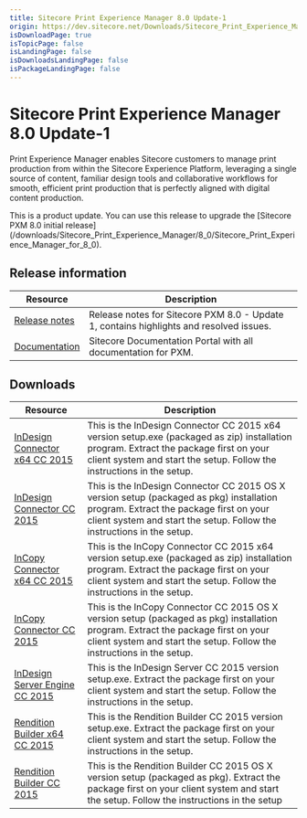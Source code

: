 ```yaml
---
title: Sitecore Print Experience Manager 8.0 Update-1
origin: https://dev.sitecore.net/Downloads/Sitecore_Print_Experience_Manager/8_0/PXM_80_U1.aspx
isDownloadPage: true
isTopicPage: false
isLandingPage: false
isDownloadsLandingPage: false
isPackageLandingPage: false
---
```


# Sitecore Print Experience Manager 8.0 Update-1

Print Experience Manager enables Sitecore customers to manage print production from within the Sitecore Experience Platform, leveraging a single source of content, familiar design tools and collaborative workflows for smooth, efficient print production that is perfectly aligned with digital content production.

  <Alert variant='warning' mb={4}>
    <AlertIcon />
    This is a product update. You can use this release to upgrade the [Sitecore PXM 8.0 initial release](/downloads/Sitecore_Print_Experience_Manager/8_0/Sitecore_Print_Experience_Manager_for_8_0).
  </Alert>
  

## Release information

 | Resource | Description |
 | --- | --- |
 | [Release notes](/downloads/Sitecore_Print_Experience_Manager/8_0/PXM_80_U1/Release_Notes) | Release notes for Sitecore PXM 8.0 - Update 1, contains highlights and resolved issues. |
 | [Documentation](https://doc.sitecore.net:443/en/Products/Print_Experience_Manager/31) | Sitecore Documentation Portal with all documentation for PXM. |

## Downloads

 | Resource | Description |
 | --- | --- |
 | [InDesign Connector x64 CC 2015](https://scdp.blob.core.windows.net/downloads/Sitecore%20Print%20Experience%20Manager/8%200/PXM%2080%20U1/Secure/IDConnectorSetup%20x64%20CC2015%208.0%20rev.%20151210%20(msi).ZIP) | This is the InDesign Connector CC 2015 x64 version setup.exe (packaged as zip) installation program. Extract the package first on your client system and start the setup. Follow the instructions in the setup. |
 | [InDesign Connector CC 2015](https://scdp.blob.core.windows.net/downloads/Sitecore%20Print%20Experience%20Manager/8%200/PXM%2080%20U1/Secure/IDConnectorSetup%20CC%202015%208.0%20rev.%20151210.pkg) | This is the InDesign Connector CC 2015 OS X version setup (packaged as pkg) installation program. Extract the package first on your client system and start the setup. Follow the instructions in the setup. |
 | [InCopy Connector x64 CC 2015](https://scdp.blob.core.windows.net/downloads/Sitecore%20Print%20Experience%20Manager/8%200/PXM%2080%20U1/Secure/ICConnectorSetup%20x64%20CC2015%208.0%20rev.%20151210%20(msi).ZIP) | This is the InCopy Connector CC 2015 x64 version setup.exe (packaged as zip) installation program. Extract the package first on your client system and start the setup. Follow the instructions in the setup. |
 | [InCopy Connector CC 2015](https://scdp.blob.core.windows.net/downloads/Sitecore%20Print%20Experience%20Manager/8%200/PXM%2080%20U1/Secure/ICConnectorSetup%20CC%202015%208.0%20rev.%20151210.pkg) | This is the InCopy Connector CC 2015 OS X version setup (packaged as pkg) installation program. Extract the package first on your client system and start the setup. Follow the instructions in the setup. |
 | [InDesign Server Engine CC 2015](https://scdp.blob.core.windows.net/downloads/Sitecore%20Print%20Experience%20Manager/8%200/PXM%2080%20U1/Secure/IDSEngineSetup%20x64%20CC2015%208.0%20rev.%20151210%20(msi).ZIP) | This is the InDesign Server CC 2015 version setup.exe. Extract the package first on your client system and start the setup. Follow the instructions in the setup. |
 | [Rendition Builder x64 CC 2015](https://scdp.blob.core.windows.net/downloads/Sitecore%20Print%20Experience%20Manager/8%200/PXM%2080%20U1/Secure/RenditionBuilderSetup%20x64%20CC2015%208.0%20rev.%20151208%20(msi).ZIP) | This is the Rendition Builder CC 2015 version setup.exe. Extract the package first on your client system and start the setup. Follow the instructions in the setup. |
 | [Rendition Builder CC 2015](https://scdp.blob.core.windows.net/downloads/Sitecore%20Print%20Experience%20Manager/8%200/PXM%2080%20U1/Secure/RenditionBuilderSetup%20CC%202015%208.0%20rev.%20151208.pkg) | This is the Rendition Builder CC 2015 OS X version setup (packaged as pkg). Extract the package first on your client system and start the setup. Follow the instructions in the setup |
